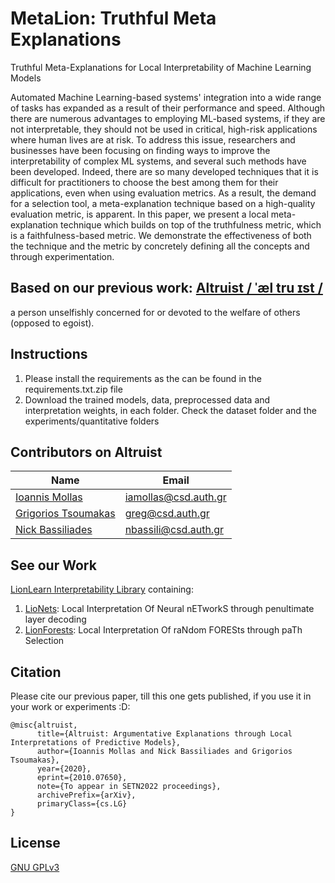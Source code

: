 # MetaLion: Truthful Meta Explanations
Truthful Meta-Explanations for Local Interpretability of Machine Learning Models

Automated Machine Learning-based systems' integration into a wide range of tasks has expanded as a result of their performance and speed. Although there are numerous advantages to employing ML-based systems, if they are not interpretable, they should not be used in critical, high-risk applications where human lives are at risk. To address this issue, researchers and businesses have been focusing on finding ways to improve the interpretability of complex ML systems, and several such methods have been developed. Indeed, there are so many developed techniques that it is difficult for practitioners to choose the best among them for their applications, even when using evaluation metrics. As a result, the demand for a selection tool, a meta-explanation technique based on a high-quality evaluation metric, is apparent. In this paper, we present a local meta-explanation technique which builds on top of the truthfulness metric, which is a faithfulness-based metric. We demonstrate the effectiveness of both the technique and the metric by concretely defining all the concepts and through experimentation.

## Based on our previous work: [Altruist / ˈæl tru ɪst /](https://github.com/iamollas/Altruist) 
a person unselfishly concerned for or devoted to the welfare of others (opposed to egoist).

## Instructions
1. Please install the requirements as the can be found in the requirements.txt.zip file
2. Download the trained models, data, preprocessed data and interpretation weights, in each folder. Check the dataset folder and the experiments/quantitative folders

## Contributors on Altruist
Name | Email
--- | ---
[Ioannis Mollas](https://intelligence.csd.auth.gr/people/ioannis-mollas/) | iamollas@csd.auth.gr
[Grigorios Tsoumakas](https://intelligence.csd.auth.gr/people/tsoumakas/) | greg@csd.auth.gr
[Nick Bassiliades](https://intelligence.csd.auth.gr/people/bassiliades/) | nbassili@csd.auth.gr

## See our Work
[LionLearn Interpretability Library](https://github.com/intelligence-csd-auth-gr/LionLearn) containing: 
1. [LioNets](https://github.com/iamollas/LionLearn/tree/master/LioNets): Local Interpretation Of Neural nETworkS through penultimate layer decoding
2. [LionForests](https://github.com/iamollas/LionLearn/tree/master/LionForests): Local Interpretation Of raNdom FORESts through paTh Selection

## Citation
Please cite our previous paper, till this one gets published, if you use it in your work or experiments :D:
```
@misc{altruist,
      title={Altruist: Argumentative Explanations through Local Interpretations of Predictive Models}, 
      author={Ioannis Mollas and Nick Bassiliades and Grigorios Tsoumakas},
      year={2020},
      eprint={2010.07650},
      note={To appear in SETN2022 proceedings},
      archivePrefix={arXiv},
      primaryClass={cs.LG}
}
```

## License
[GNU GPLv3](https://choosealicense.com/licenses/gpl-3.0/)

